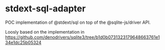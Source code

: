 # stdext-sql-adapter

POC implementation of @stdext/sql on top of the @sqlite-js/driver API.

Loosly based on the implementation in https://github.com/denodrivers/sqlite3/tree/b1d0b0731323179648663761e134e1dc25b05324
